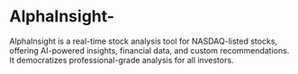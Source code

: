 # AlphaInsight-
AlphaInsight is a real-time stock analysis tool for NASDAQ-listed stocks, offering AI-powered insights, financial data, and custom recommendations. It democratizes professional-grade analysis for all investors.
